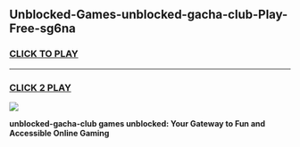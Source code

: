 
## Unblocked-Games-unblocked-gacha-club-Play-Free-sg6na
<h3>
<a href="https://premium76.site?title=unblocked-gacha-club&ref=18A1">CLICK TO PLAY</a></h3>
<hr>

<h3>
<a href="https://premium76.site?title=unblocked-gacha-club&ref=18A1">CLICK 2 PLAY</a>
  
</h3>

<a href="https://premium76.site?title=unblocked-gacha-club&ref=18A1"><img src="https://clearcache.store/games.png"></a>


**unblocked-gacha-club games unblocked: Your Gateway to Fun and Accessible Online Gaming**
